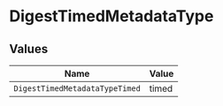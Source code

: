 # DigestTimedMetadataType


## Values

| Name                           | Value                          |
| ------------------------------ | ------------------------------ |
| `DigestTimedMetadataTypeTimed` | timed                          |